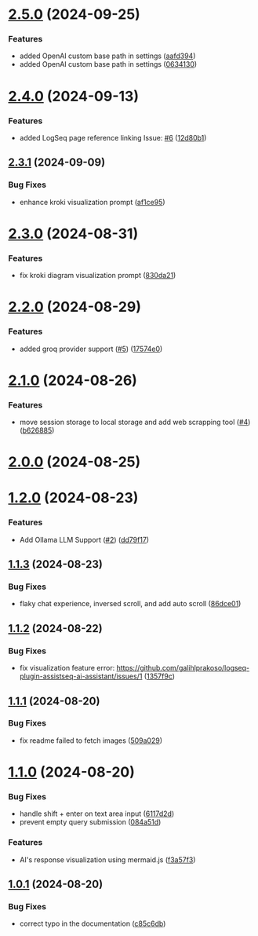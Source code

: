 # [2.5.0](https://github.com/galihlprakoso/logseq-plugin-assistseq-ai-assistant/compare/v2.4.0...v2.5.0) (2024-09-25)


### Features

* added OpenAI custom base path in settings ([aafd394](https://github.com/galihlprakoso/logseq-plugin-assistseq-ai-assistant/commit/aafd394c1690a0eee0ba750eae66f7f29a0ec529))
* added OpenAI custom base path in settings ([0634130](https://github.com/galihlprakoso/logseq-plugin-assistseq-ai-assistant/commit/0634130f62329365f0c39d42ef69d2859a131168))

# [2.4.0](https://github.com/galihlprakoso/logseq-plugin-assistseq-ai-assistant/compare/v2.3.1...v2.4.0) (2024-09-13)


### Features

* added LogSeq page reference linking Issue: [#6](https://github.com/galihlprakoso/logseq-plugin-assistseq-ai-assistant/issues/6) ([12d80b1](https://github.com/galihlprakoso/logseq-plugin-assistseq-ai-assistant/commit/12d80b1f9cb2edfbe62d9699bbe15edd8149ff7e))

## [2.3.1](https://github.com/galihlprakoso/logseq-plugin-assistseq-ai-assistant/compare/v2.3.0...v2.3.1) (2024-09-09)


### Bug Fixes

* enhance kroki visualization prompt ([af1ce95](https://github.com/galihlprakoso/logseq-plugin-assistseq-ai-assistant/commit/af1ce9560997fff707b33433be387fc2ec6d2090))

# [2.3.0](https://github.com/galihlprakoso/logseq-plugin-assistseq-ai-assistant/compare/v2.2.0...v2.3.0) (2024-08-31)


### Features

* fix kroki diagram visualization prompt ([830da21](https://github.com/galihlprakoso/logseq-plugin-assistseq-ai-assistant/commit/830da21ac320ad69b3412b545df1b9faa00e6750))

# [2.2.0](https://github.com/galihlprakoso/logseq-plugin-assistseq-ai-assistant/compare/v2.1.0...v2.2.0) (2024-08-29)


### Features

* added groq provider support ([#5](https://github.com/galihlprakoso/logseq-plugin-assistseq-ai-assistant/issues/5)) ([17574e0](https://github.com/galihlprakoso/logseq-plugin-assistseq-ai-assistant/commit/17574e0bf1aa418dec4c98933437af5ac9b71834))

# [2.1.0](https://github.com/galihlprakoso/logseq-plugin-assistseq-ai-assistant/compare/v2.0.0...v2.1.0) (2024-08-26)


### Features

* move session storage to local storage and add web scrapping tool ([#4](https://github.com/galihlprakoso/logseq-plugin-assistseq-ai-assistant/issues/4)) ([b626885](https://github.com/galihlprakoso/logseq-plugin-assistseq-ai-assistant/commit/b62688504a1d25df079b4492c0436faef3460c72))

# [2.0.0](https://github.com/galihlprakoso/logseq-plugin-assistseq-ai-assistant/compare/v1.2.0...v2.0.0) (2024-08-25)

# [1.2.0](https://github.com/galihlprakoso/logseq-plugin-assistseq-ai-assistant/compare/v1.1.3...v1.2.0) (2024-08-23)


### Features

* Add Ollama LLM Support ([#2](https://github.com/galihlprakoso/logseq-plugin-assistseq-ai-assistant/issues/2)) ([dd79f17](https://github.com/galihlprakoso/logseq-plugin-assistseq-ai-assistant/commit/dd79f17ed369c6527cf23de4672c6af36fc64d91))

## [1.1.3](https://github.com/galihlprakoso/logseq-plugin-assistseq-ai-assistant/compare/v1.1.2...v1.1.3) (2024-08-23)


### Bug Fixes

* flaky chat experience, inversed scroll, and add auto scroll ([86dce01](https://github.com/galihlprakoso/logseq-plugin-assistseq-ai-assistant/commit/86dce01d3d6068a3e8b70f90c4b030a9f79d17aa))

## [1.1.2](https://github.com/galihlprakoso/logseq-plugin-assistseq-ai-assistant/compare/v1.1.1...v1.1.2) (2024-08-22)


### Bug Fixes

* fix visualization feature error: https://github.com/galihlprakoso/logseq-plugin-assistseq-ai-assistant/issues/1 ([1357f9c](https://github.com/galihlprakoso/logseq-plugin-assistseq-ai-assistant/commit/1357f9c00e9a545df003e4cee5efc32c22e49f8a))

## [1.1.1](https://github.com/galihlprakoso/logseq-plugin-assistseq-ai-assistant/compare/v1.1.0...v1.1.1) (2024-08-20)


### Bug Fixes

* fix readme failed to fetch images ([509a029](https://github.com/galihlprakoso/logseq-plugin-assistseq-ai-assistant/commit/509a02951bba4ac724081f5eed616fb186be9c9c))

# [1.1.0](https://github.com/galihlprakoso/logseq-plugin-assistseq-ai-assistant/compare/v1.0.1...v1.1.0) (2024-08-20)


### Bug Fixes

* handle shift + enter on text area input ([6117d2d](https://github.com/galihlprakoso/logseq-plugin-assistseq-ai-assistant/commit/6117d2d2c3f63960d0afdab05df8f46f7bee70e4))
* prevent empty query submission ([084a51d](https://github.com/galihlprakoso/logseq-plugin-assistseq-ai-assistant/commit/084a51d0aa01552368b50d075b768ba321a7b3d7))


### Features

* AI's response visualization using mermaid.js ([f3a57f3](https://github.com/galihlprakoso/logseq-plugin-assistseq-ai-assistant/commit/f3a57f3d60cb1b326496f8a6ff6dd930d4d5796f))

## [1.0.1](https://github.com/galihlprakoso/logseq-plugin-assistseq-ai-assistant/compare/v1.0.0...v1.0.1) (2024-08-20)


### Bug Fixes

* correct typo in the documentation ([c85c6db](https://github.com/galihlprakoso/logseq-plugin-assistseq-ai-assistant/commit/c85c6dbb3abb7ebe5462e95f2f68a46ce0552ff1))
